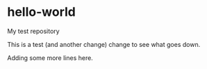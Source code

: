 # hello-world
My test repository

This is a test (and another change) change to see what goes down.

Adding some more lines here.
